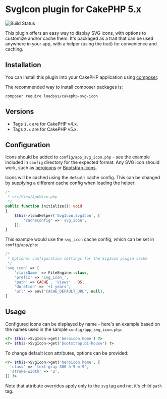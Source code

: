 # SvgIcon plugin for CakePHP 5.x

![Build Status](https://github.com/loadsys/cakephp-svg-icon/actions/workflows/ci.yml/badge.svg?branch=main)

This plugin offers an easy way to display SVG icons, with options to customize and/or cache them. It's packaged as a trait that can be used anywhere in your app, with a helper (using the trait) for convenience and caching.

## Installation

You can install this plugin into your CakePHP application using [composer](https://getcomposer.org).

The recommended way to install composer packages is:

```
composer require loadsys/cakephp-svg-icon
```

## Versions

* Tags `1.x` are for CakePHP v4.x.
* Tags `2.x` are for CakePHP v5.x.

## Configuration

Icons should be added to `config/app_svg_icon.php` - see the example included in `config` directory for the expected format. Any SVG icon should work, such as [heroicons](https://heroicons.com) or [Bootstrap Icons](https://icons.getbootstrap.com).

Icons will be cached using the `default` cache config. This can be changed by supplying a different cache config when loading the helper:

``` php
/*
 * src/View/AppView.php
 */
public function initialize(): void
{
    $this->loadHelper('SvgIcon.SvgIcon', [
        'cacheConfig' => 'svg_icon',
    ]);
}
```

This example would use the `svg_icon` cache config, which can be set in `config/app/php`:

``` php
/*
 * Optional configuration settings for the SvgIcon plugin cache
 */
'svg_icon' => [
    'className' => FileEngine::class,
    'prefix' => 'svg_icon_',
    'path' => CACHE . 'views' . DS,
    'duration' => '+1 years',
    'url' => env('CACHE_DEFAULT_URL', null),
]
```

## Usage

Configured icons can be displayed by name - here's an example based on the names used in the sample `config/app_svg_icon.php`.

``` php
<?= $this->SvgIcon->get('heroicon.home') ?>
<?= $this->SvgIcon->get('bootstrap.bi-house') ?>
```

To change default icon attributes, options can be provided:

``` php
<?= $this->SvgIcon->get('heroicon.home', [
  'class' => 'text-gray-300 h-9 w-9',
  'stroke-width' => '2',
]) ?>
```

Note that attribute overrides apply only to the `svg` tag and not it's child `path` tag.
